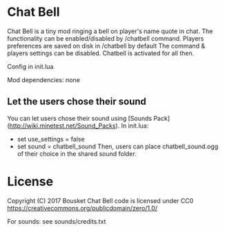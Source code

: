 Chat Bell
=========

Chat Bell is a tiny mod ringing a bell on player's name quote in chat.
The functionality can be enabled/disabled by /chatbell command.
Players preferences are saved on disk in <world>/chatbell by default
The command & players settings can be disabled. Chatbell is activated for all then.

Config in init.lua


Mod dependencies: none


Let the users chose their sound
-------------------------------

You can let users chose their sound using [Sounds Pack] (http://wiki.minetest.net/Sound_Packs).
In init.lua:
- set use_settings = false
- set sound = chatbell_sound
Then, users can place chatbell_sound.ogg of their choice in the shared sound folder.


License
=======

Copyright (C) 2017 Bousket
Chat Bell code is licensed under CC0
https://creativecommons.org/publicdomain/zero/1.0/

For sounds: see sounds/credits.txt
